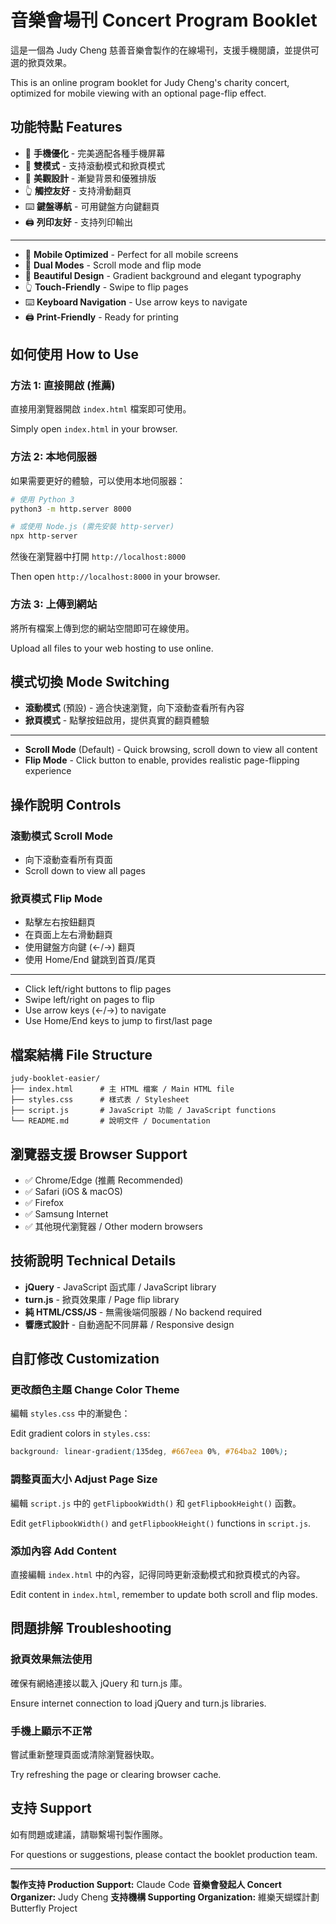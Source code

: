 # 音樂會場刊 Concert Program Booklet

這是一個為 Judy Cheng 慈善音樂會製作的在線場刊，支援手機閱讀，並提供可選的掀頁效果。

This is an online program booklet for Judy Cheng's charity concert, optimized for mobile viewing with an optional page-flip effect.

## 功能特點 Features

- 📱 **手機優化** - 完美適配各種手機屏幕
- 📖 **雙模式** - 支持滾動模式和掀頁模式
- 🎨 **美觀設計** - 漸變背景和優雅排版
- 👆 **觸控友好** - 支持滑動翻頁
- ⌨️ **鍵盤導航** - 可用鍵盤方向鍵翻頁
- 🖨️ **列印友好** - 支持列印輸出

---

- 📱 **Mobile Optimized** - Perfect for all mobile screens
- 📖 **Dual Modes** - Scroll mode and flip mode
- 🎨 **Beautiful Design** - Gradient background and elegant typography
- 👆 **Touch-Friendly** - Swipe to flip pages
- ⌨️ **Keyboard Navigation** - Use arrow keys to navigate
- 🖨️ **Print-Friendly** - Ready for printing

## 如何使用 How to Use

### 方法 1: 直接開啟 (推薦)
直接用瀏覽器開啟 `index.html` 檔案即可使用。

Simply open `index.html` in your browser.

### 方法 2: 本地伺服器
如果需要更好的體驗，可以使用本地伺服器：

```bash
# 使用 Python 3
python3 -m http.server 8000

# 或使用 Node.js (需先安裝 http-server)
npx http-server
```

然後在瀏覽器中打開 `http://localhost:8000`

Then open `http://localhost:8000` in your browser.

### 方法 3: 上傳到網站
將所有檔案上傳到您的網站空間即可在線使用。

Upload all files to your web hosting to use online.

## 模式切換 Mode Switching

- **滾動模式** (預設) - 適合快速瀏覽，向下滾動查看所有內容
- **掀頁模式** - 點擊按鈕啟用，提供真實的翻頁體驗

---

- **Scroll Mode** (Default) - Quick browsing, scroll down to view all content
- **Flip Mode** - Click button to enable, provides realistic page-flipping experience

## 操作說明 Controls

### 滾動模式 Scroll Mode
- 向下滾動查看所有頁面
- Scroll down to view all pages

### 掀頁模式 Flip Mode
- 點擊左右按鈕翻頁
- 在頁面上左右滑動翻頁
- 使用鍵盤方向鍵 (←/→) 翻頁
- 使用 Home/End 鍵跳到首頁/尾頁

---

- Click left/right buttons to flip pages
- Swipe left/right on pages to flip
- Use arrow keys (←/→) to navigate
- Use Home/End keys to jump to first/last page

## 檔案結構 File Structure

```
judy-booklet-easier/
├── index.html      # 主 HTML 檔案 / Main HTML file
├── styles.css      # 樣式表 / Stylesheet
├── script.js       # JavaScript 功能 / JavaScript functions
└── README.md       # 說明文件 / Documentation
```

## 瀏覽器支援 Browser Support

- ✅ Chrome/Edge (推薦 Recommended)
- ✅ Safari (iOS & macOS)
- ✅ Firefox
- ✅ Samsung Internet
- ✅ 其他現代瀏覽器 / Other modern browsers

## 技術說明 Technical Details

- **jQuery** - JavaScript 函式庫 / JavaScript library
- **turn.js** - 掀頁效果庫 / Page flip library
- **純 HTML/CSS/JS** - 無需後端伺服器 / No backend required
- **響應式設計** - 自動適配不同屏幕 / Responsive design

## 自訂修改 Customization

### 更改顏色主題 Change Color Theme
編輯 `styles.css` 中的漸變色：

Edit gradient colors in `styles.css`:

```css
background: linear-gradient(135deg, #667eea 0%, #764ba2 100%);
```

### 調整頁面大小 Adjust Page Size
編輯 `script.js` 中的 `getFlipbookWidth()` 和 `getFlipbookHeight()` 函數。

Edit `getFlipbookWidth()` and `getFlipbookHeight()` functions in `script.js`.

### 添加內容 Add Content
直接編輯 `index.html` 中的內容，記得同時更新滾動模式和掀頁模式的內容。

Edit content in `index.html`, remember to update both scroll and flip modes.

## 問題排解 Troubleshooting

### 掀頁效果無法使用
確保有網絡連接以載入 jQuery 和 turn.js 庫。

Ensure internet connection to load jQuery and turn.js libraries.

### 手機上顯示不正常
嘗試重新整理頁面或清除瀏覽器快取。

Try refreshing the page or clearing browser cache.

## 支持 Support

如有問題或建議，請聯繫場刊製作團隊。

For questions or suggestions, please contact the booklet production team.

---

**製作支持 Production Support:** Claude Code
**音樂會發起人 Concert Organizer:** Judy Cheng
**支持機構 Supporting Organization:** 維樂天蝴蝶計劃 Butterfly Project

